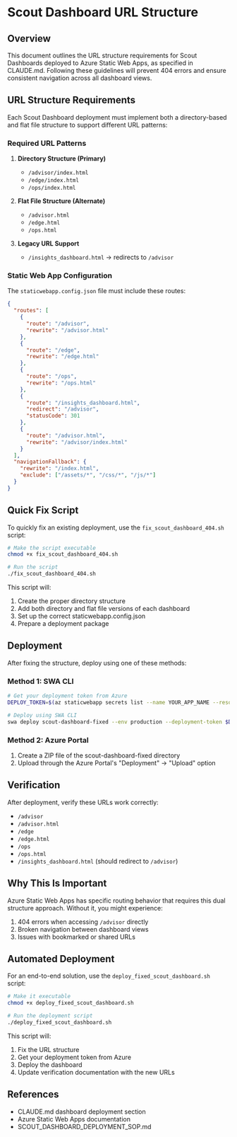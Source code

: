 # Scout Dashboard URL Structure

## Overview

This document outlines the URL structure requirements for Scout Dashboards deployed to Azure Static Web Apps, as specified in CLAUDE.md. Following these guidelines will prevent 404 errors and ensure consistent navigation across all dashboard views.

## URL Structure Requirements

Each Scout Dashboard deployment must implement both a directory-based and flat file structure to support different URL patterns:

### Required URL Patterns

1. **Directory Structure (Primary)**
   - `/advisor/index.html`
   - `/edge/index.html`
   - `/ops/index.html`

2. **Flat File Structure (Alternate)**
   - `/advisor.html`
   - `/edge.html`
   - `/ops.html`

3. **Legacy URL Support**
   - `/insights_dashboard.html` → redirects to `/advisor`

### Static Web App Configuration

The `staticwebapp.config.json` file must include these routes:

```json
{
  "routes": [
    { 
      "route": "/advisor", 
      "rewrite": "/advisor.html" 
    },
    { 
      "route": "/edge", 
      "rewrite": "/edge.html" 
    },
    { 
      "route": "/ops", 
      "rewrite": "/ops.html" 
    },
    {
      "route": "/insights_dashboard.html",
      "redirect": "/advisor",
      "statusCode": 301
    },
    {
      "route": "/advisor.html", 
      "rewrite": "/advisor/index.html" 
    }
  ],
  "navigationFallback": {
    "rewrite": "/index.html",
    "exclude": ["/assets/*", "/css/*", "/js/*"]
  }
}
```

## Quick Fix Script

To quickly fix an existing deployment, use the `fix_scout_dashboard_404.sh` script:

```bash
# Make the script executable
chmod +x fix_scout_dashboard_404.sh

# Run the script
./fix_scout_dashboard_404.sh
```

This script will:
1. Create the proper directory structure
2. Add both directory and flat file versions of each dashboard
3. Set up the correct staticwebapp.config.json
4. Prepare a deployment package

## Deployment

After fixing the structure, deploy using one of these methods:

### Method 1: SWA CLI

```bash
# Get your deployment token from Azure
DEPLOY_TOKEN=$(az staticwebapp secrets list --name YOUR_APP_NAME --resource-group YOUR_RESOURCE_GROUP --query "properties.apiKey" -o tsv)

# Deploy using SWA CLI
swa deploy scout-dashboard-fixed --env production --deployment-token $DEPLOY_TOKEN
```

### Method 2: Azure Portal

1. Create a ZIP file of the scout-dashboard-fixed directory
2. Upload through the Azure Portal's "Deployment" → "Upload" option

## Verification

After deployment, verify these URLs work correctly:

- `/advisor`
- `/advisor.html`
- `/edge`
- `/edge.html`
- `/ops`
- `/ops.html`
- `/insights_dashboard.html` (should redirect to `/advisor`)

## Why This Is Important

Azure Static Web Apps has specific routing behavior that requires this dual structure approach. Without it, you might experience:

1. 404 errors when accessing `/advisor` directly
2. Broken navigation between dashboard views
3. Issues with bookmarked or shared URLs

## Automated Deployment

For an end-to-end solution, use the `deploy_fixed_scout_dashboard.sh` script:

```bash
# Make it executable
chmod +x deploy_fixed_scout_dashboard.sh

# Run the deployment script
./deploy_fixed_scout_dashboard.sh
```

This script will:
1. Fix the URL structure
2. Get your deployment token from Azure
3. Deploy the dashboard
4. Update verification documentation with the new URLs

## References

- CLAUDE.md dashboard deployment section
- Azure Static Web Apps documentation
- SCOUT_DASHBOARD_DEPLOYMENT_SOP.md